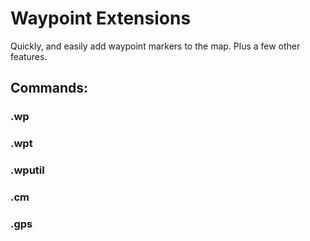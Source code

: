 # Waypoint Extensions

Quickly, and easily add waypoint markers to the map. Plus a few other features.

## Commands:

### .wp

### .wpt

### .wputil

### .cm

### .gps
